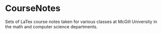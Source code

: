 # CourseNotes
Sets of LaTex course notes taken for various classes at McGill University in the math and computer science departments.
